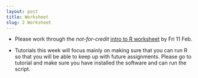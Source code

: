 ```yaml
---
layout: post
title: Worksheet
slug: 2 Worksheet
---
```


* Please work through the _not-for-credit_ [intro to R worksheet](/materials/r.export.html) by Fri 11 Feb.

* Tutorials this week will focus mainly on making sure that you can run R so that you will be able to keep up with future assignments. Please go to tutorial and make sure you have installed the software and can run the script.
